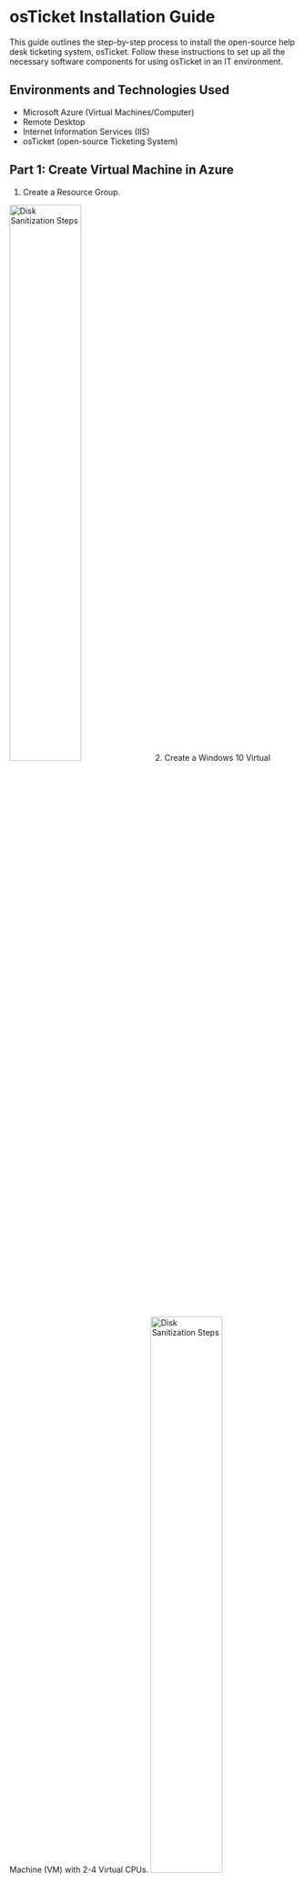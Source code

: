 # osTicket Installation Guide

This guide outlines the step-by-step process to install the open-source help desk ticketing system, osTicket. Follow these instructions to set up all the necessary software components for using osTicket in an IT environment.

## Environments and Technologies Used

- Microsoft Azure (Virtual Machines/Computer)
- Remote Desktop
- Internet Information Services (IIS)
- osTicket (open-source Ticketing System)

## Part 1: Create Virtual Machine in Azure

1. Create a Resource Group.
<img src="https://i.imgur.com/uTEMc4e.png" height="50%" width="50%" alt="Disk Sanitization Steps"/>
2. Create a Windows 10 Virtual Machine (VM) with 2-4 Virtual CPUs.
<img src="https://i.imgur.com/MlH2uOe.png" height="50%" width="50%" alt="Disk Sanitization Steps"/>
3. Allow the VM to create a new Virtual Network (Vnet).

## Part 2: Installation

### Installation Files

Download the necessary files from Google as listed below for osTicket installation.
https://drive.google.com/drive/u/1/folders/1APMfNyfNzcxZC6EzdaNfdZsUwxWYChf6

1.  **Access Your New Virtual Machine Through Remote Desktop and Complete Normal Windows Setup**
2.  **Install / Enable IIS in your Windows Virtual Machine WITH CGI and Common HTTP Features:**
   - Open Control Panel.
   - Navigate to Programs > Programs and Features > "Turn Windows features on and off."

<img src="https://i.imgur.com/oWiwOiq.png" height="50%" width="50%" alt="Disk Sanitization Steps"/>

   - Under World Wide Web Services:
      - Application Development Features:
       - [X] CGI
       - [X] Common HTTP Features
       
<img src="https://i.imgur.com/xUS2zkY.png" height="50%" width="50%" alt="Disk Sanitization Steps"/>
<img src="https://i.imgur.com/eDQjRhM.png" height="50%" width="50%" alt="Disk Sanitization Steps"/>

3. Install PHP Manager for IIS (PHPManagerForIIS_V1.5.0.msi) and Rewrite Module (rewrite_amd64_en-US.msi).
<img src="https://i.imgur.com/jaGfdKC.png" height="80%" width="80%" alt="Disk Sanitization Steps"/>

4. Create a directory in C drive: `C:\PHP`.
<img src="https://i.imgur.com/E222253.png" height="80%" width="80%" alt="Disk Sanitization Steps"/>

   - Download PHP 7.3.8 (php-7.3.8-nts-Win32-VC15-x86.zip) and unzip its contents into `C:\PHP`.
<img src="https://i.imgur.com/B0zej1i.png" height="80%" width="80%" alt="Disk Sanitization Steps"/>
   - Download and install VC_redist.x86.exe.
<img src="https://i.imgur.com/I9sA5tt.png" height="80%" width="80%" alt="Disk Sanitization Steps"/>

5. Download and install MySQL 5.5.62 (mysql-5.5.62-win32.msi).
<img src="https://i.imgur.com/r1sEVFM.png" height="80%" width="80%" alt="Disk Sanitization Steps"/>
   - Select Typical Setup.
<img src="https://i.imgur.com/sjgU8XX.png" height="80%" width="80%" alt="Disk Sanitization Steps"/>
   - Launch Configuration Wizard (after install).
<img src="https://i.imgur.com/jPJPL8h.png" height="30%" width="30%" alt="Disk Sanitization Steps"/>
   - Choose Standard Configuration.
<img src="https://i.imgur.com/xD4zLaE.png" height="30%" width="30%" alt="Disk Sanitization Steps"/>
   - Set a password, e.g., "Password1."
<img src="https://i.imgur.com/aSEv8Ia.png" height="30%" width="30%" alt="Disk Sanitization Steps"/>

6. Open IIS as an Admin, click on PHP Manager, and register PHP from within IIS.
<img src="https://i.imgur.com/8FPpKEY.png" height="80%" width="80%" alt="Disk Sanitization Steps"/>
<img src="https://i.imgur.com/Ucn9jPI.png" height="80%" width="80%" alt="Disk Sanitization Steps"/>
<img src="https://i.imgur.com/mAgOQfA.png" height="80%" width="80%" alt="Disk Sanitization Steps"/>

7. Reload IIS (Stop and Start the server).
<img src="https://i.imgur.com/k1aFh9K.png" height="80%" width="80%" alt="Disk Sanitization Steps"/>

8. **Install osTicket v1.15.8:**
   - Download osTicket, extract, and copy the "upload" folder to `c:\inetpub\wwwroot`.
<img src="https://i.imgur.com/nOw8MbT.png" height="80%" width="80%" alt="Disk Sanitization Steps"/>
   - Rename "upload" to "osTicket."
<img src="https://i.imgur.com/T7afzC2.png" height="80%" width="80%" alt="Disk Sanitization Steps"/>
   - Reload IIS.

9. Enable the following PHP extensions in PHP Manager:
   - php_imap.dll
   - php_intl.dll
   - php_opcache.dll
<img src="https://i.imgur.com/pKhB6ZL.png" height="80%" width="80%" alt="Disk Sanitization Steps"/> 
   - Refresh the osTicket site in your browser.

10. Rename: `ost-config.php` from `C:\inetpub\wwwroot\osTicket\include\ost-sampleconfig.php` to `C:\inetpub\wwwroot\osTicket\include\ost-config.php`.
<img src="https://i.imgur.com/ouQl2tD.png" height="80%" width="80%" alt="Disk Sanitization Steps"/> 

11. **Assign Permissions to `ost-config.php`:**
    - Right-click on `ost-config.php`.
<img src="https://i.imgur.com/VDG9mcN.png" height="80%" width="80%" alt="Disk Sanitization Steps"/> 

    - Click on Properties > Security tab.
<img src="https://i.imgur.com/l4dPnYY.png" height="80%" width="80%" alt="Disk Sanitization Steps"/> 

    - Disable inheritance.
<img src="https://i.imgur.com/5S7QUbH.png" height="50%" width="50%" alt="Disk Sanitization Steps"/> 
<img src="https://i.imgur.com/oBJE3In.png" height="50%" width="50%" alt="Disk Sanitization Steps"/> 
 
    - Click "Select a principal"
<img src="https://i.imgur.com/bphc0S0.png" height="50%" width="50%" alt="Disk Sanitization Steps"/>   
    - Add "Everyone" and enable all permissions.
<img src="https://i.imgur.com/fQL4zvk.png" height="50%" width="50%" alt="Disk Sanitization Steps"/> 
<img src="https://i.imgur.com/LiyUkqX.png" height="50%" width="50%" alt="Disk Sanitization Steps"/> 

12. Continue setting up osTicket in the browser:
<img src="https://i.imgur.com/V7U5Qf6.png" height="80%" width="80%" alt="Disk Sanitization Steps"/> 
    - Fill out the information you will be using with osTicket e.g.:Name, Email, Password, etc...
    - Note: The "Default email" receives emails from customers.

13. **Download and Install HeidiSQL:**
<img src="https://i.imgur.com/XoY3B0S.png" height="80%" width="80%" alt="Disk Sanitization Steps"/> 
    - Open HeidiSQL.
    - Create a new session (root/Password1).
<img src="https://i.imgur.com/x2UcUNf.png" height="40%" width="40%" alt="Disk Sanitization Steps"/>
<img src="https://i.imgur.com/m4GueFy.png" height="40%" width="40%" alt="Disk Sanitization Steps"/>
    - Connect to the session.
    - Create a database called "osTicket."
<img src="https://i.imgur.com/LbILDq3.png" height="80%" width="80%" alt="Disk Sanitization Steps"/>
<img src="https://i.imgur.com/dTadw8u.png" height="50%" width="50%" alt="Disk Sanitization Steps"/>

14. Continue setting up osTicket in the browser with whatever credentials you used in step 6:
    - MySQL Database: osTicket
    - MySQL Username: root
    - MySQL Password: Password1
    - Click "Install Now!"
<img src="https://i.imgur.com/5LljZ53.png" height="50%" width="50%" alt="Disk Sanitization Steps"/>

Congratulations! osTicket should now be installed successfully. Browse to your help desk login page: [http://localhost/osTicket/scp/login.php](http://localhost/osTicket/scp/login.php).

End Users osTicket URL: [http://localhost/osTicket/](http://localhost/osTicket/).

## Cleanup

- Delete: `C:\inetpub\wwwroot\osTicket\setup`.
<img src="https://i.imgur.com/28uHahl.png" height="80%" width="80%" alt="Disk Sanitization Steps"/>
- Set Permissions to "Read" only: `C:\inetpub\wwwroot\osTicket\include\ost-config.php`. (you will essentially follow the same steps from step 11)
<img src="https://i.imgur.com/JpjjEUH.png" height="80%" width="80%" alt="Disk Sanitization Steps"/>
```
